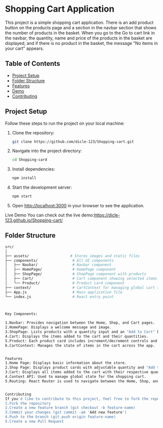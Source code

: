# Shopping Cart Application
This project is a simple shopping cart application. There is an add product button on the products page and a section in the navbar section that shows the number of products in the basket. When you go to the Go to cart link in the navbar, the quantity, name and price of the products in the basket are displayed, and if there is no product in the basket, the message "No items in your cart" appears.


## Table of Contents
- [Project Setup](#project-setup)
- [Folder Structure](#folder-structure)
- [Features](#features)
- [Demo](#demo)
- [Contributing](#contributing)

## Project Setup

Follow these steps to run the project on your local machine:

1. Clone the repository:
    ```bash
    git clone https://github.com/dicle-123/Shopping-cart.git
    ```

2. Navigate into the project directory:
    ```bash
    cd Shopping-card
    ```

3. Install dependencies:
    ```bash
    npm install
    ```

4. Start the development server:
    ```bash
    npm start
    ```

5. Open [http://localhost:3000](http://localhost:3000) in your browser to see the application.


Live Demo
You can check out the live demo:https://dicle-123.github.io/Shopping-cart/


## Folder Structure

```bash
src/
│
├── assets/                   # Stores images and static files
├── components/                # All UI components
│   ├── Navbar/                # Navbar component
│   ├── HomePage/              # HomePage component
│   ├── ShopPage/              # ShopPage component with products
│   ├── Cart/                  # Cart component showing selected items
│   └── Product/               # Product card component
├── context/                   # CartContext for managing global cart state
├── App.js                     # Main application file
└── index.js                   # React entry point



Key Components:

1.Navbar: Provides navigation between the Home, Shop, and Cart pages.
2.HomePage: Displays a welcome message and image.
3.ShopPage: Lists products with a quantity input and an "Add to Cart" button.
4.Cart: Displays the items added to the cart and their quantities.
5.Product: Each product card includes increment/decrement controls and an "Add to Cart" button.
6.CartContext: Manages the state of items in the cart across the app.


Features
1.Home Page: Displays basic information about the store.
2.Shop Page: Displays product cards with adjustable quantity and "Add to Cart" functionality.
3.Cart: Displays all items added to the cart with their respective quantities and total price.
4.Context API: Used to manage global state for the shopping cart.
5.Routing: React Router is used to navigate between the Home, Shop, and Cart pages.


Contributing
If you'd like to contribute to this project, feel free to fork the repository and submit a pull request. All contributions are welcome!
1.Fork the repository
2.Create a new feature branch (git checkout -b feature-name)
3.Commit your changes (git commit -am 'Add new feature')
4.Push to the branch (git push origin feature-name)
5.Create a new Pull Request



